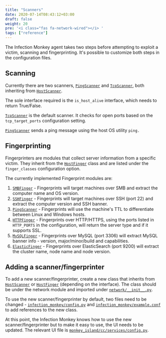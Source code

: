 ```yaml
---
title: "Scanners"
date: 2020-07-14T08:43:12+03:00
draft: false
weight: 20
pre: '<i class="fas fa-network-wired"></i> '
tags: ["reference"]
---
```


The Infection Monkey agent takes two steps before attempting to exploit a victim, scanning and fingerprinting. It's possible to customize both steps in the configuration files.

## Scanning

Currently there are two scanners, [`PingScanner`][ping-scanner] and [`TcpScanner`][tcp-scanner], both inheriting from [`HostScanner`][host-scanner].

The sole interface required is the `is_host_alive` interface, which needs to return True/False.

[`TcpScanner`][tcp-scanner] is the default scanner. It checks for open ports based on the `tcp_target_ports` configuration setting.

[`PingScanner`][ping-scanner] sends a ping message using the host OS utility `ping.`

## Fingerprinting

Fingerprinters are modules that collect server information from a specific victim. They inherit from the [`HostFinger`][host-finger] class and are listed under the `finger_classes` configuration option.

The currently implemented Fingerprint modules are:

1. [`SMBFinger`][smb-finger] - Fingerprints will target machines over SMB and extract the computer name and OS version.
2. [`SSHFinger`][ssh-finger] - Fingerprints will target machines over SSH (port 22) and extract the computer version and SSH banner.
3. [`PingScanner`][ping-scanner] - Fingerprints will use the machine's TTL to differentiate between Linux and Windows hosts.
4. [`HTTPFinger`][http-finger] - Fingerprints over HTTP/HTTPS, using the ports listed in `HTTP_PORTS` in the configuration, will return the server type and if it supports SSL.
5. [`MySQLFinger`][mysql-finger] - Fingerprints over MySQL (port 3306) will extract MySQL banner info - version, major/minor/build and capabilities.
6. [`ElasticFinger`][elastic-finger] - Fingerprints over ElasticSearch (port 9200) will extract the cluster name, node name and node version.

## Adding a scanner/fingerprinter

To add a new scanner/fingerprinter, create a new class that inherits from [`HostScanner`][host-scanner] or [`HostFinger`][host-finger] (depending on the interface). The class should be under the network module and imported under [`network/__init__.py`](https://github.com/guardicore/monkey/blob/master/monkey/infection_monkey/network/__init__.py).

To use the new scanner/fingerprinter by default, two files need to be changed - [`infection_monkey/config.py`](https://github.com/guardicore/monkey/blob/master/monkey/infection_monkey/config.py) and [`infection_monkey/example.conf`](https://github.com/guardicore/monkey/blob/master/monkey/infection_monkey/example.conf) to add references to the new class.

At this point, the Infection Monkey knows how to use the new scanner/fingerprinter but to make it easy to use, the UI needs to be updated. The relevant UI file is [`monkey_island/cc/services/config.py`](https://github.com/guardicore/monkey/blob/master/monkey/monkey_island/cc/services/config.py).

 [elastic-finger]: https://github.com/guardicore/monkey/blob/develop/monkey/infection_monkey/network/elasticfinger.py
 [http-finger]: https://github.com/guardicore/monkey/blob/develop/monkey/infection_monkey/network/httpfinger.py
 [host-finger]: https://github.com/guardicore/monkey/blob/develop/monkey/infection_monkey/network/__init__.py
 [host-scanner]: https://github.com/guardicore/monkey/blob/develop/monkey/infection_monkey/network/__init__.py
 [mysql-finger]: https://github.com/guardicore/monkey/blob/develop/monkey/infection_monkey/network/mysqlfinger.py
 [ping-scanner]: https://github.com/guardicore/monkey/blob/develop/monkey/infection_monkey/network/ping_scanner.py
 [smb-finger]: https://github.com/guardicore/monkey/blob/develop/monkey/infection_monkey/network/smbfinger.py
 [ssh-finger]: https://github.com/guardicore/monkey/blob/develop/monkey/infection_monkey/network/sshfinger.py
 [tcp-scanner]: https://github.com/guardicore/monkey/blob/develop/monkey/infection_monkey/network/tcp_scanner.py
